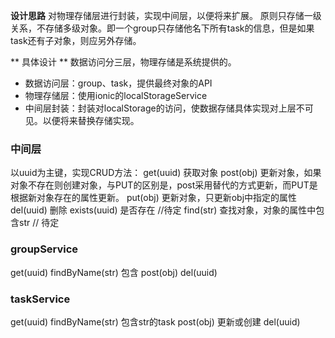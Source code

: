
**设计思路**
对物理存储层进行封装，实现中间层，以便将来扩展。
原则只存储一级关系，不存储多级对象。即一个group只存储他名下所有task的信息，但是如果task还有子对象，则应另外存储。

** 具体设计 **
数据访问分三层，物理存储是系统提供的。
* 数据访问层：group、task，提供最终对象的API
* 物理存储层：使用ionic的localStorageService
* 中间层封装：封装对localStorage的访问，使数据存储具体实现对上层不可见。以便将来替换存储实现。

### 中间层 
以uuid为主键，实现CRUD方法：
get(uuid) 获取对象
post(obj) 更新对象，如果对象不存在则创建对象，与PUT的区别是，post采用替代的方式更新，而PUT是根据新对象存在的属性更新。
put(obj)  更新对象，只更新obj中指定的属性 
del(uuid) 删除
exists(uuid) 是否存在 //待定
find(str)  查找对象，对象的属性中包含str // 待定

### groupService
get(uuid) 
findByName(str) 包含
post(obj)
del(uuid)

### taskService
get(uuid) 
findByName(str) 包含str的task
post(obj)		更新或创建
del(uuid)